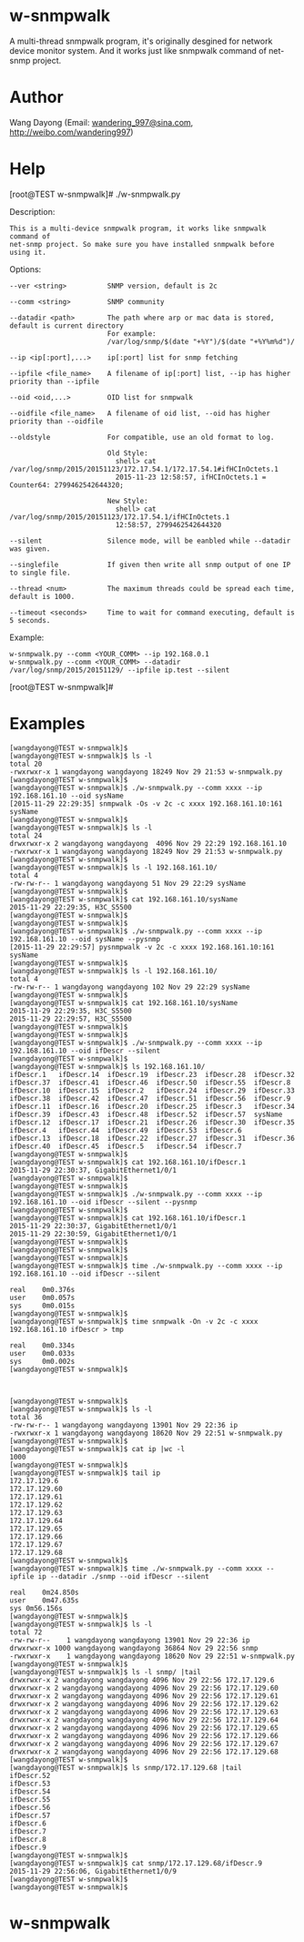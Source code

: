 # w-snmpwalk

A multi-thread snmpwalk program, it's originally desgined for network device
monitor system. And it works just like snmpwalk command of net-snmp project.


Author
==============
Wang Dayong (Email: wandering_997@sina.com, http://weibo.com/wandering997)


Help
==============

[root@TEST w-snmpwalk]# ./w-snmpwalk.py

Description:

    This is a multi-device snmpwalk program, it works like snmpwalk command of
    net-snmp project. So make sure you have installed snmpwalk before using it.

Options:

    --ver <string>          SNMP version, default is 2c

    --comm <string>         SNMP community

    --datadir <path>        The path where arp or mac data is stored, default is current directory
                            For example:
                            /var/log/snmp/$(date "+%Y")/$(date "+%Y%m%d")/

    --ip <ip[:port],...>    ip[:port] list for snmp fetching

    --ipfile <file_name>    A filename of ip[:port] list, --ip has higher priority than --ipfile

    --oid <oid,...>         OID list for snmpwalk

    --oidfile <file_name>   A filename of oid list, --oid has higher priority than --oidfile

    --oldstyle              For compatible, use an old format to log.

                            Old Style:
                              shell> cat /var/log/snmp/2015/20151123/172.17.54.1/172.17.54.1#ifHCInOctets.1
                              2015-11-23 12:58:57, ifHCInOctets.1 = Counter64: 2799462542644320;

                            New Style:
                              shell> cat /var/log/snmp/2015/20151123/172.17.54.1/ifHCInOctets.1
                              12:58:57, 2799462542644320

    --silent                Silence mode, will be eanbled while --datadir was given.

    --singlefile            If given then write all snmp output of one IP to single file.

    --thread <num>          The maximum threads could be spread each time, default is 1000.

    --timeout <seconds>     Time to wait for command executing, default is 5 seconds.

Example:

    w-snmpwalk.py --comm <YOUR_COMM> --ip 192.168.0.1
    w-snmpwalk.py --comm <YOUR_COMM> --datadir /var/log/snmp/2015/20151129/ --ipfile ip.test --silent


[root@TEST w-snmpwalk]#


Examples
==============

    [wangdayong@TEST w-snmpwalk]$
    [wangdayong@TEST w-snmpwalk]$ ls -l
    total 20
    -rwxrwxr-x 1 wangdayong wangdayong 18249 Nov 29 21:53 w-snmpwalk.py
    [wangdayong@TEST w-snmpwalk]$
    [wangdayong@TEST w-snmpwalk]$ ./w-snmpwalk.py --comm xxxx --ip 192.168.161.10 --oid sysName
    [2015-11-29 22:29:35] snmpwalk -Os -v 2c -c xxxx 192.168.161.10:161 sysName
    [wangdayong@TEST w-snmpwalk]$
    [wangdayong@TEST w-snmpwalk]$ ls -l
    total 24
    drwxrwxr-x 2 wangdayong wangdayong  4096 Nov 29 22:29 192.168.161.10
    -rwxrwxr-x 1 wangdayong wangdayong 18249 Nov 29 21:53 w-snmpwalk.py
    [wangdayong@TEST w-snmpwalk]$
    [wangdayong@TEST w-snmpwalk]$ ls -l 192.168.161.10/
    total 4
    -rw-rw-r-- 1 wangdayong wangdayong 51 Nov 29 22:29 sysName
    [wangdayong@TEST w-snmpwalk]$
    [wangdayong@TEST w-snmpwalk]$ cat 192.168.161.10/sysName
    2015-11-29 22:29:35, H3C_S5500
    [wangdayong@TEST w-snmpwalk]$
    [wangdayong@TEST w-snmpwalk]$
    [wangdayong@TEST w-snmpwalk]$ ./w-snmpwalk.py --comm xxxx --ip 192.168.161.10 --oid sysName --pysnmp
    [2015-11-29 22:29:57] pysnmpwalk -v 2c -c xxxx 192.168.161.10:161 sysName
    [wangdayong@TEST w-snmpwalk]$
    [wangdayong@TEST w-snmpwalk]$ ls -l 192.168.161.10/
    total 4
    -rw-rw-r-- 1 wangdayong wangdayong 102 Nov 29 22:29 sysName
    [wangdayong@TEST w-snmpwalk]$
    [wangdayong@TEST w-snmpwalk]$ cat 192.168.161.10/sysName
    2015-11-29 22:29:35, H3C_S5500
    2015-11-29 22:29:57, H3C_S5500
    [wangdayong@TEST w-snmpwalk]$
    [wangdayong@TEST w-snmpwalk]$
    [wangdayong@TEST w-snmpwalk]$ ./w-snmpwalk.py --comm xxxx --ip 192.168.161.10 --oid ifDescr --silent
    [wangdayong@TEST w-snmpwalk]$
    [wangdayong@TEST w-snmpwalk]$ ls 192.168.161.10/
    ifDescr.1   ifDescr.14  ifDescr.19  ifDescr.23  ifDescr.28  ifDescr.32  ifDescr.37  ifDescr.41  ifDescr.46  ifDescr.50  ifDescr.55  ifDescr.8
    ifDescr.10  ifDescr.15  ifDescr.2   ifDescr.24  ifDescr.29  ifDescr.33  ifDescr.38  ifDescr.42  ifDescr.47  ifDescr.51  ifDescr.56  ifDescr.9
    ifDescr.11  ifDescr.16  ifDescr.20  ifDescr.25  ifDescr.3   ifDescr.34  ifDescr.39  ifDescr.43  ifDescr.48  ifDescr.52  ifDescr.57  sysName
    ifDescr.12  ifDescr.17  ifDescr.21  ifDescr.26  ifDescr.30  ifDescr.35  ifDescr.4   ifDescr.44  ifDescr.49  ifDescr.53  ifDescr.6
    ifDescr.13  ifDescr.18  ifDescr.22  ifDescr.27  ifDescr.31  ifDescr.36  ifDescr.40  ifDescr.45  ifDescr.5   ifDescr.54  ifDescr.7
    [wangdayong@TEST w-snmpwalk]$
    [wangdayong@TEST w-snmpwalk]$ cat 192.168.161.10/ifDescr.1
    2015-11-29 22:30:37, GigabitEthernet1/0/1
    [wangdayong@TEST w-snmpwalk]$
    [wangdayong@TEST w-snmpwalk]$
    [wangdayong@TEST w-snmpwalk]$ ./w-snmpwalk.py --comm xxxx --ip 192.168.161.10 --oid ifDescr --silent --pysnmp
    [wangdayong@TEST w-snmpwalk]$
    [wangdayong@TEST w-snmpwalk]$ cat 192.168.161.10/ifDescr.1
    2015-11-29 22:30:37, GigabitEthernet1/0/1
    2015-11-29 22:30:59, GigabitEthernet1/0/1
    [wangdayong@TEST w-snmpwalk]$
    [wangdayong@TEST w-snmpwalk]$
    [wangdayong@TEST w-snmpwalk]$
    [wangdayong@TEST w-snmpwalk]$ time ./w-snmpwalk.py --comm xxxx --ip 192.168.161.10 --oid ifDescr --silent
    
    real	0m0.376s
    user	0m0.057s
    sys	    0m0.015s
    [wangdayong@TEST w-snmpwalk]$
    [wangdayong@TEST w-snmpwalk]$ time snmpwalk -On -v 2c -c xxxx 192.168.161.10 ifDescr > tmp
    
    real	0m0.334s
    user	0m0.033s
    sys	    0m0.002s
    [wangdayong@TEST w-snmpwalk]$



    [wangdayong@TEST w-snmpwalk]$
    [wangdayong@TEST w-snmpwalk]$ ls -l
    total 36
    -rw-rw-r-- 1 wangdayong wangdayong 13901 Nov 29 22:36 ip
    -rwxrwxr-x 1 wangdayong wangdayong 18620 Nov 29 22:51 w-snmpwalk.py
    [wangdayong@TEST w-snmpwalk]$
    [wangdayong@TEST w-snmpwalk]$ cat ip |wc -l
    1000
    [wangdayong@TEST w-snmpwalk]$
    [wangdayong@TEST w-snmpwalk]$ tail ip
    172.17.129.6
    172.17.129.60
    172.17.129.61
    172.17.129.62
    172.17.129.63
    172.17.129.64
    172.17.129.65
    172.17.129.66
    172.17.129.67
    172.17.129.68
    [wangdayong@TEST w-snmpwalk]$
    [wangdayong@TEST w-snmpwalk]$ time ./w-snmpwalk.py --comm xxxx --ipfile ip --datadir ./snmp --oid ifDescr --silent
    
    real	0m24.850s
    user	0m47.635s
    sys	0m56.156s
    [wangdayong@TEST w-snmpwalk]$
    [wangdayong@TEST w-snmpwalk]$ ls -l
    total 72
    -rw-rw-r--    1 wangdayong wangdayong 13901 Nov 29 22:36 ip
    drwxrwxr-x 1000 wangdayong wangdayong 36864 Nov 29 22:56 snmp
    -rwxrwxr-x    1 wangdayong wangdayong 18620 Nov 29 22:51 w-snmpwalk.py
    [wangdayong@TEST w-snmpwalk]$
    [wangdayong@TEST w-snmpwalk]$ ls -l snmp/ |tail
    drwxrwxr-x 2 wangdayong wangdayong 4096 Nov 29 22:56 172.17.129.6
    drwxrwxr-x 2 wangdayong wangdayong 4096 Nov 29 22:56 172.17.129.60
    drwxrwxr-x 2 wangdayong wangdayong 4096 Nov 29 22:56 172.17.129.61
    drwxrwxr-x 2 wangdayong wangdayong 4096 Nov 29 22:56 172.17.129.62
    drwxrwxr-x 2 wangdayong wangdayong 4096 Nov 29 22:56 172.17.129.63
    drwxrwxr-x 2 wangdayong wangdayong 4096 Nov 29 22:56 172.17.129.64
    drwxrwxr-x 2 wangdayong wangdayong 4096 Nov 29 22:56 172.17.129.65
    drwxrwxr-x 2 wangdayong wangdayong 4096 Nov 29 22:56 172.17.129.66
    drwxrwxr-x 2 wangdayong wangdayong 4096 Nov 29 22:56 172.17.129.67
    drwxrwxr-x 2 wangdayong wangdayong 4096 Nov 29 22:56 172.17.129.68
    [wangdayong@TEST w-snmpwalk]$
    [wangdayong@TEST w-snmpwalk]$ ls snmp/172.17.129.68 |tail
    ifDescr.52
    ifDescr.53
    ifDescr.54
    ifDescr.55
    ifDescr.56
    ifDescr.57
    ifDescr.6
    ifDescr.7
    ifDescr.8
    ifDescr.9
    [wangdayong@TEST w-snmpwalk]$
    [wangdayong@TEST w-snmpwalk]$ cat snmp/172.17.129.68/ifDescr.9
    2015-11-29 22:56:06, GigabitEthernet1/0/9
    [wangdayong@TEST w-snmpwalk]$
    [wangdayong@TEST w-snmpwalk]$


# w-snmpwalk
